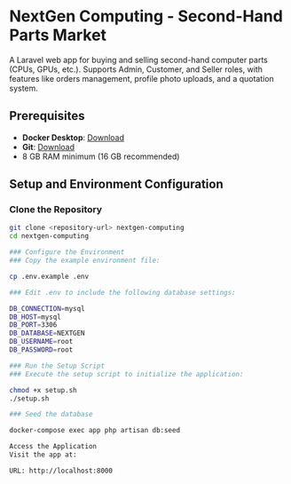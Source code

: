 # NextGen Computing - Second-Hand Parts Market

A Laravel web app for buying and selling second-hand computer parts (CPUs, GPUs, etc.). Supports Admin, Customer, and Seller roles, with features like orders management, profile photo uploads, and a quotation system.

## Prerequisites

- **Docker Desktop**: [Download](https://www.docker.com/products/docker-desktop/)
- **Git**: [Download](https://git-scm.com/downloads)
- 8 GB RAM minimum (16 GB recommended)

## Setup and Environment Configuration

### Clone the Repository
```bash
git clone <repository-url> nextgen-computing
cd nextgen-computing

### Configure the Environment
### Copy the example environment file:

cp .env.example .env

### Edit .env to include the following database settings:

DB_CONNECTION=mysql
DB_HOST=mysql
DB_PORT=3306
DB_DATABASE=NEXTGEN
DB_USERNAME=root
DB_PASSWORD=root

### Run the Setup Script
### Execute the setup script to initialize the application:

chmod +x setup.sh
./setup.sh

### Seed the database

docker-compose exec app php artisan db:seed

Access the Application
Visit the app at:

URL: http://localhost:8000